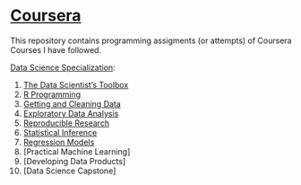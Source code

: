 [Coursera](https://www.coursera.org/)
==========

This repository contains programming assigments (or attempts) of Coursera Courses I have followed.

[Data Science Specialization](https://www.coursera.org/specializations/jhu-data-science):

01. [The Data Scientist’s Toolbox](https://github.com/jletteboer/Coursera/tree/master/01%20The%20Data%20Scientists%20Toolbox)
02. [R Programming](https://github.com/jletteboer/Coursera/tree/master/02%20R%20Programming)
03. [Getting and Cleaning Data](https://github.com/jletteboer/Coursera/tree/master/03%20Getting%20and%20Cleaning%20Data)
04. [Exploratory Data Analysis](https://github.com/jletteboer/Coursera/tree/master/0420Exploratory%20Data%20Analysis)
05. [Reproducible Research](https://github.com/jletteboer/Coursera/tree/master/05%20Reproducible%20Research)
06. [Statistical Inference](https://github.com/jletteboer/Coursera/tree/master/06%20Statistical%20Inference)
07. [Regression Models](https://github.com/jletteboer/Coursera/tree/master/07%20Regression%20Models)
08. [Practical Machine Learning]
09. [Developing Data Products]
10. [Data Science Capstone]
